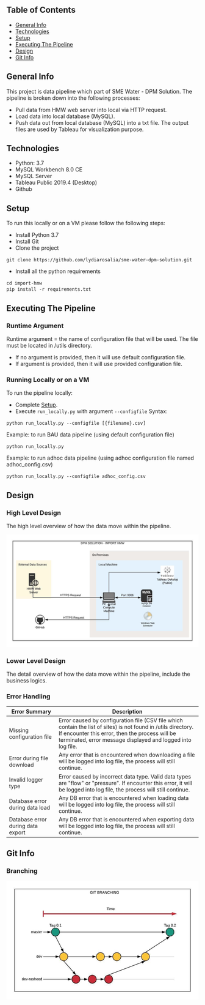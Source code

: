 ## Table of Contents
* [General Info](#General-Info)
* [Technologies](#Technologies)
* [Setup](#Setup)
* [Executing The Pipeline](#Executing-The-Pipeline)
* [Design](#Design)
* [Git Info](#Git-Info)

## General Info
This project is data pipeline which part of SME Water - DPM Solution. The pipeline is broken down into the following processes:
* Pull data from HMW web server into local via HTTP request.
* Load data into local database (MySQL).
* Push data out from local database (MySQL) into a txt file. The output files are used by Tableau for visualization purpose.

## Technologies
* Python: 3.7
* MySQL Workbench 8.0 CE
* MySQL Server
* Tableau Public 2019.4 (Desktop)
* Github
	
## Setup
To run this locally or on a VM please follow the following steps:
* Install Python 3.7
* Install Git
* Clone the project
```
git clone https://github.com/lydiarosalia/sme-water-dpm-solution.git
```

* Install all the python requirements
```
cd import-hmw
pip install -r requirements.txt
```

## Executing The Pipeline
### Runtime Argument
Runtime argument = the name of configuration file that will be used.
The file must be located in /utils directory.

* If no argument is provided, then it will use default configuration file.
* If argument is provided, then it will use provided configuration file.
  
### Running Locally or on a VM
To run the pipeline locally:
* Complete [Setup](#setup).
* Execute `run_locally.py` with argument `--configfile`
Syntax:
```
python run_locally.py --configfile [{filename}.csv]
```
Example: to run BAU data pipeline (using default configuration file)
```
python run_locally.py
```
Example: to run adhoc data pipeline (using adhoc configuration file named adhoc_config.csv)
```
python run_locally.py --configfile adhoc_config.csv
```
## Design
### High Level Design
The high level overview of how the data move within the pipeline.

![alt text](import-hmw/images/high-level-design-v02.jpeg)

### Lower Level Design
The detail overview of how the data move within the pipeline, include the business logics.

### Error Handling
|Error Summary|Description|
|----------|-----------|
|Missing configuration file| Error caused by configuration file (CSV file which contain the list of sites) is not found in /utils directory. If encounter this error, then the process will be terminated, error message displayed and logged into log file.|
|Error during file download| Any error that is encountered when downloading a file will be logged into log file, the process will still continue.|
|Invalid logger type| Error caused by incorrect data type. Valid data types are "flow" or "pressure". If encounter this error, it will be logged into log file, the process will still continue.|
|Database error during data load| Any DB error that is encountered when loading data will be logged into log file, the process will still continue.|
|Database error during data export| Any DB error that is encountered when exporting data will be logged into log file, the process will still continue.|


## Git Info
### Branching
![alt text](import-hmw/images/git-branching-v01.jpeg)
